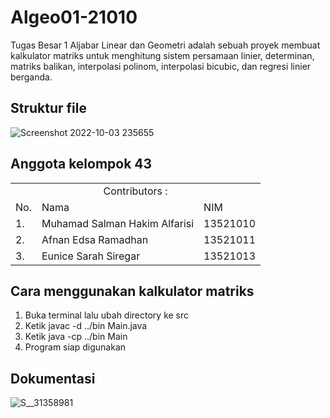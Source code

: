 # Algeo01-21010

Tugas Besar 1 Aljabar Linear dan Geometri adalah sebuah proyek membuat kalkulator matriks untuk menghitung sistem persamaan linier, determinan, matriks balikan, interpolasi polinom, interpolasi bicubic, dan regresi linier berganda.

## Struktur file
![Screenshot 2022-10-03 235655](https://user-images.githubusercontent.com/90298168/193635142-2e6fa0c6-9e0b-4a38-81b9-b21a2e1ba163.png)

## Anggota kelompok 43
<table>
    <tr>
        <td colspan=3 align="center">Contributors :</td>
    </tr>
    <tr>
        <td>No.</td>
        <td>Nama</td>
        <td>NIM</td>
    </tr>
    <tr>
        <td>1.</td>
        <td>Muhamad Salman Hakim Alfarisi</td>
        <td>13521010</td>
    </tr>
    <tr>
        <td>2.</td>
        <td>Afnan Edsa Ramadhan</td>
        <td>13521011</td>
    </tr>
    <tr>
        <td>3.</td>
        <td>Eunice Sarah Siregar</td>
        <td>13521013</td>
    </tr>
</table>

## Cara menggunakan kalkulator matriks
1. Buka terminal lalu ubah directory ke src
2. Ketik javac -d ../bin Main.java
3. Ketik java -cp ../bin Main
4. Program siap digunakan

## Dokumentasi

![S__31358981](https://user-images.githubusercontent.com/90298168/193635013-9f4b2bfe-d8a3-41d6-b046-a9331927c560.jpg)
